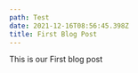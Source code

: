 ```yaml
---
path: Test
date: 2021-12-16T08:56:45.398Z
title: First Blog Post
---
```

This is our First blog post